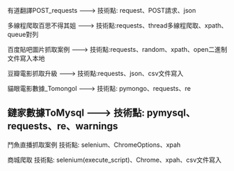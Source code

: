 有道翻譯POST_requests --->
技術點: request、POST請求、json

多線程爬取百思不得其姐 --->
技術點:requests、thread多線程爬取、xpath、queue對列

百度貼吧圖片抓取案例 --->
技術點:requests、random、xpath、open二進制文件寫入本地

豆瓣電影抓取升級 --->
技術點:requests、json、csv文件寫入

貓眼電影數據_Tomongol --->
技術點: pymongo、requests、re

鏈家數據ToMysql --->
技術點: pymysql、requests、re、warnings
----------------------------------------------------
鬥魚直播抓取案例
技術點: selenium、ChromeOptions、xpah

商城爬取
技術點: selenium(execute_script)、Chrome、xpah、csv文件寫入
